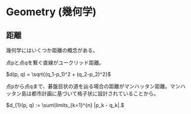 # Geometry (幾何学)

## 距離

幾何学にはいくつか距離の概念がある。

点pと点qを繋ぐ直線がユークリッド距離。

$d(p, q) = \sqrt{(q_1-p_1)^2 + (q_2-p_2)^2}$

点pから点qまで、碁盤目状の道を辿る場合の距離がマンハッタン距離。マンハッタン島は都市計画に基づいて格子状に設計されていることから。

$d_{1}(p, q) := \sum\limits_{k=1}^{n} |p_k - q_k|.$
